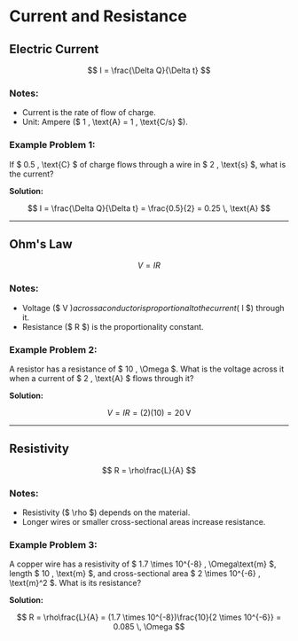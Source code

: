 # Current and Resistance

## Electric Current

$$
I = \frac{\Delta Q}{\Delta t}
$$

### Notes:
- Current is the rate of flow of charge.
- Unit: Ampere ($ 1 \, \text{A} = 1 \, \text{C/s} $).

### Example Problem 1:
If $ 0.5 \, \text{C} $ of charge flows through a wire in $ 2 \, \text{s} $, what is the current?

**Solution:**

$$
I = \frac{\Delta Q}{\Delta t} = \frac{0.5}{2} = 0.25 \, \text{A}
$$

---

## Ohm's Law

$$
V = IR
$$

### Notes:
- Voltage ($ V $) across a conductor is proportional to the current ($ I $) through it.
- Resistance ($ R $) is the proportionality constant.

### Example Problem 2:
A resistor has a resistance of $ 10 \, \Omega $. What is the voltage across it when a current of $ 2 \, \text{A} $ flows through it?

**Solution:**

$$
V = IR = (2)(10) = 20 \, \text{V}
$$

---

## Resistivity

$$
R = \rho\frac{L}{A} 
$$

### Notes:
- Resistivity ($ \rho $) depends on the material.
- Longer wires or smaller cross-sectional areas increase resistance.

### Example Problem 3:
A copper wire has a resistivity of $ 1.7 \times 10^{-8} \, \Omega\text{m} $, length $ 10 \, \text{m} $, and cross-sectional area $ 2 \times 10^{-6} \, \text{m}^2 $. What is its resistance?

**Solution:**

$$
R = \rho\frac{L}{A} = (1.7 \times 10^{-8})\frac{10}{2 \times 10^{-6}} = 0.085 \, \Omega
$$
